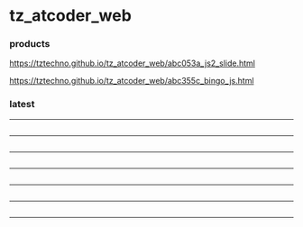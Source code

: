 # tz_atcoder_web


### products

https://tztechno.github.io/tz_atcoder_web/abc053a_js2_slide.html

https://tztechno.github.io/tz_atcoder_web/abc355c_bingo_js.html


### latest
---
```

```
---
```

```
---
```

```
---
```

```
---
```

```
---
```

```
---
